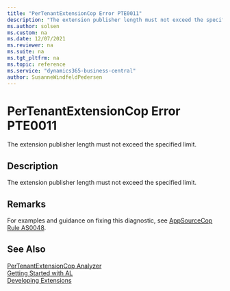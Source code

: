 ```yaml
---
title: "PerTenantExtensionCop Error PTE0011"
description: "The extension publisher length must not exceed the specified limit."
ms.author: solsen
ms.custom: na
ms.date: 12/07/2021
ms.reviewer: na
ms.suite: na
ms.tgt_pltfrm: na
ms.topic: reference
ms.service: "dynamics365-business-central"
author: SusanneWindfeldPedersen
---
```

[//]: # (START>DO_NOT_EDIT)
[//]: # (IMPORTANT:Do not edit any of the content between here and the END>DO_NOT_EDIT.)
[//]: # (Any modifications should be made in the .xml files in the ModernDev repo.)
# PerTenantExtensionCop Error PTE0011
The extension publisher length must not exceed the specified limit.

## Description
The extension publisher length must not exceed the specified limit.

[//]: # (IMPORTANT: END>DO_NOT_EDIT)

## Remarks

For examples and guidance on fixing this diagnostic, see [AppSourceCop Rule AS0048](appsourcecop-as0048.md).

## See Also  
[PerTenantExtensionCop Analyzer](pertenantextensioncop.md)  
[Getting Started with AL](../devenv-get-started.md)  
[Developing Extensions](../devenv-dev-overview.md)  